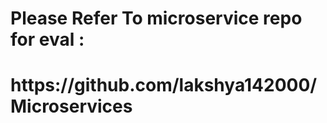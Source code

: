 <H1>Please Refer To microservice repo for eval :<H1>
https://github.com/lakshya142000/Microservices

